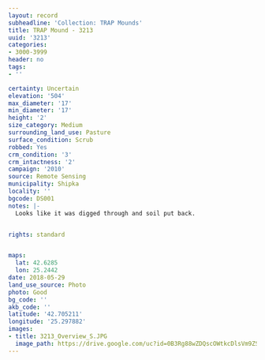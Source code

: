 ```yaml
---
layout: record
subheadline: 'Collection: TRAP Mounds'
title: TRAP Mound - 3213
uuid: '3213'
categories:
- 3000-3999
header: no
tags:
- ''

certainty: Uncertain
elevation: '504'
max_diameter: '17'
min_diameter: '17'
height: '2'
size_category: Medium
surrounding_land_use: Pasture
surface_condition: Scrub
robbed: Yes
crm_condition: '3'
crm_intactness: '2'
campaign: '2010'
source: Remote Sensing
municipality: Shipka
locality: ''
bgcode: DS001
notes: |-
  Looks like it was digged through and soil put back.


rights: standard


maps:
  lat: 42.6285
  lon: 25.2442
date: 2018-05-29
land_use_source: Photo
photo: Good
bg_code: ''
akb_code: ''
latitude: '42.705211'
longitude: '25.297882'
images:
- title: 3213_Overview_S.JPG
  image_path: https://drive.google.com/uc?id=0B3Rg88wZDQscOWtkcDlsVm9ZSDg
---
```

